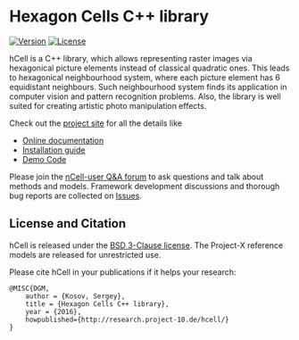 # Hexagon Cells C++ library

[![Version](https://img.shields.io/github/release/Project-10/hCell.svg)](https://github.com/Project-10/hCell/releases)
[![License](https://img.shields.io/badge/license-BSD-brightgreen.svg)](License.txt)

hCell is a C++ library, which allows representing raster images via hexagonical picture elements instead of classical quadratic ones. This leads to hexagonical neighbourhood system, where each picture element has 6 equidistant neighbours. Such neighbourhood system finds its application in computer vision and pattern recognition problems. Also, the library is well suited for creating artistic photo manipulation effects. 

Check out the [project site](http://research.project-10.de/hcell/) for all the details like

- [Online documentation](http://www.project-10.de/research/hcell/doc/)
- [Installation guide](http://research.project-10.de/hcell/doc/index.html#s3)
- [Demo Code](http://research.project-10.de/hcell/doc/a00002.html)

Please join the [nCell-user Q&A forum](http://project-10.de/forum/viewforum.php?f=31) to ask questions and talk about methods and models.
Framework development discussions and thorough bug reports are collected on [Issues](https://github.com/Project-10/hCell/issues).

## License and Citation

hCell is released under the [BSD 3-Clause license](https://github.com/Project-10/hCell/blob/master/License.txt).
The Project-X reference models are released for unrestricted use.

Please cite hCell in your publications if it helps your research:

    @MISC{DGM,
    	author = {Kosov, Sergey},
    	title = {Hexagon Cells C++ library},
    	year = {2016},
    	howpublished={http://research.project-10.de/hcell/}
    }
